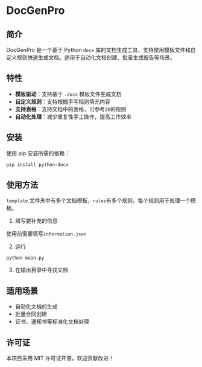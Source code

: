 # DocGenPro

## 简介
DocGenPro 是一个基于 Python `docx` 库的文档生成工具，支持使用模板文件和自定义规则快速生成文档。适用于自动化文档创建、批量生成报告等场景。

## 特性
- **模板驱动**：支持基于 `.docx` 模板文件生成文档
- **自定义规则**：支持根据手写规则填充内容
- **支持表格**：支持文档中的表格，可参考`20`的规则
- **自动化处理**：减少重复性手工操作，提高工作效率

## 安装

使用 pip 安装所需的依赖：
```sh
pip install python-docx
```

## 使用方法

`template` 文件夹中有多个文档模板，`rules`有多个规则，每个规则用于处理一个模板。

1. 填写要补充的信息

使用前需要填写`information.json`

2. 运行


```
python main.py
```

3. 在输出目录中寻找文档

## 适用场景

- 自动化文档的生成
- 批量合同创建
- 证书、通知书等标准化文档处理

## 许可证
本项目采用 MIT 许可证开源，欢迎贡献改进！

